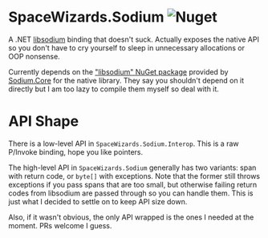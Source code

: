 # SpaceWizards.Sodium ![Nuget](https://img.shields.io/nuget/v/SpaceWizards.Sodium)

A .NET [libsodium](https://libsodium.gitbook.io/doc/) binding that doesn't suck. Actually exposes the native API so you don't have to cry yourself to sleep in unnecessary allocations or OOP nonsense.

Currently depends on the ["libsodium" NuGet package](https://www.nuget.org/packages/libsodium/) provided by [Sodium.Core](https://github.com/ektrah/libsodium-core) for the native library. They say you shouldn't depend on it directly but I am too lazy to compile them myself so deal with it.

# API Shape

There is a low-level API in `SpaceWizards.Sodium.Interop`. This is a raw P/Invoke binding, hope you like pointers.

The high-level API in `SpaceWizards.Sodium` generally has two variants: span with return code, or `byte[]` with exceptions. Note that the former still throws exceptions if you pass spans that are too small, but otherwise failing return codes from libsodium are passed through so you can handle them. This is just what I decided to settle on to keep API size down.


Also, if it wasn't obvious, the only API wrapped is the ones I needed at the moment. PRs welcome I guess.
